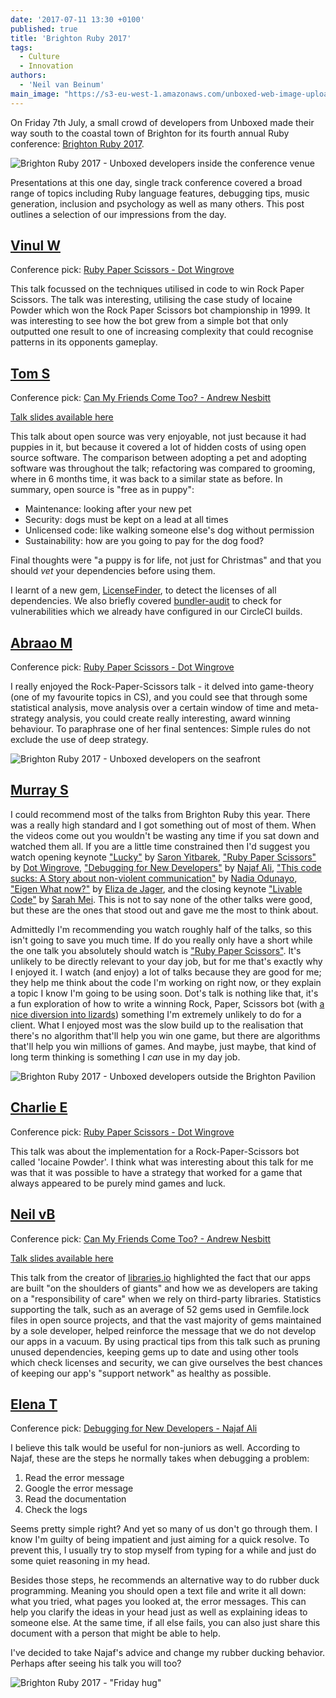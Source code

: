 ```yaml
---
date: '2017-07-11 13:30 +0100'
published: true
title: 'Brighton Ruby 2017'
tags:
  - Culture
  - Innovation
authors:
  - 'Neil van Beinum'
main_image: "https://s3-eu-west-1.amazonaws.com/unboxed-web-image-uploader/brighton-ruby-2017-outdoors.jpg"
---
```


On Friday 7th July, a small crowd of developers from Unboxed made their way south to the coastal town of Brighton for its fourth annual Ruby conference: [Brighton Ruby 2017](https://brightonruby.com/).

![Brighton Ruby 2017 - Unboxed developers inside the conference venue](https://s3-eu-west-1.amazonaws.com/unboxed-web-image-uploader/brighton-ruby-2017-audience.jpg)

Presentations at this one day, single track conference covered a broad range of topics including Ruby language features, debugging tips, music generation, inclusion and psychology as well as many others. This post outlines a selection of our impressions from the day.

## [Vinul W](/people#vinul-wimalaweera)

Conference pick: [Ruby Paper Scissors - Dot Wingrove](https://brightonruby.com/2017/ruby-paper-scissors-dot-wingrove/)

This talk focussed on the techniques utilised in code to win Rock Paper Scissors. The talk was interesting, utilising the case study of Iocaine Powder which won the Rock Paper Scissors bot championship in 1999. It was interesting to see how the bot grew from a simple bot that only outputted one result to one of increasing complexity that could recognise patterns in its opponents gameplay.

## [Tom S](/people#tom-sabin)

Conference pick: [Can My Friends Come Too? - Andrew Nesbitt](https://brightonruby.com/2017/can-my-friends-come-too-andrew-nesbitt/)

[Talk slides available here](https://speakerdeck.com/andrew/can-my-friends-come-too)

This talk about open source was very enjoyable, not just because it had puppies in it, but because it covered a lot of hidden costs of using open source software. The comparison between adopting a pet and adopting software was throughout the talk; refactoring was compared to grooming, where in 6 months time, it was back to a similar state as before. In summary, open source is "free as in puppy":

- Maintenance: looking after your new pet
- Security: dogs must be kept on a lead at all times
- Unlicensed code: like walking someone else's dog without permission
- Sustainability: how are you going to pay for the dog food?

Final thoughts were "a puppy is for life, not just for Christmas" and that you should _vet_ your dependencies before using them.

I learnt of a new gem, [LicenseFinder](https://github.com/pivotal/LicenseFinder), to detect the licenses of all dependencies. We also briefly covered [bundler-audit](https://github.com/rubysec/bundler-audit) to check for vulnerabilities which we already have configured in our CircleCI builds.

## [Abraao M](/people#abraao-mota)

Conference pick: [Ruby Paper Scissors - Dot Wingrove](https://brightonruby.com/2017/ruby-paper-scissors-dot-wingrove/)

I really enjoyed the Rock-Paper-Scissors talk - it delved into game-theory (one of my favourite topics in CS), and you could see that through some statistical analysis, move analysis over a certain window of time and meta-strategy analysis, you could create really interesting, award winning behaviour. To paraphrase one of her final sentences: Simple rules do not exclude the use of deep strategy.

![Brighton Ruby 2017 - Unboxed developers on the seafront](https://s3-eu-west-1.amazonaws.com/unboxed-web-image-uploader/brighton-ruby-2017-seafront.jpg)

## [Murray S](/people#murray-steele)

I could recommend most of the talks from Brighton Ruby this year.  There was a really high standard and I got something out of most of them.  When the videos come out you wouldn't be wasting any time if you sat down and watched them all.  If you are a little time constrained then I'd suggest you watch opening keynote ["Lucky"](https://brightonruby.com/2017/lucky-saron-yitbarek/) by [Saron Yitbarek](https://twitter.com/saronyitbarek), ["Ruby Paper Scissors"](https://brightonruby.com/2017/ruby-paper-scissors-dot-wingrove/) by [Dot Wingrove](https://twitter.com/notthepoint), ["Debugging for New Developers"](https://brightonruby.com/2017/debugging-for-new-developers-ali-najaf/) by [Najaf Ali](https://twitter.com/alinajaf), ["This code sucks: A Story about non-violent communication"](https://brightonruby.com/2017/this-code-sucks-a-story-about-non-violent-communication-nadia-odunayo/) by [Nadia Odunayo](https://twitter.com/nodunayo), ["Eigen What now?"](https://brightonruby.com/2017/eigen-what-now-eliza-de-jager/) by [Eliza de Jager](https://twitter.com/code_kitten), and the closing keynote ["Livable Code"](https://brightonruby.com/2017/livable-code-sarah-mei/) by [Sarah Mei](https://twitter.com/sarahmei).  This is not to say none of the other talks were good, but these are the ones that stood out and gave me the most to think about.

Admittedly I'm recommending you watch roughly half of the talks, so this isn't going to save you much time.  If do you really only have a short while the one talk you absolutely should watch is ["Ruby Paper Scissors"](https://brightonruby.com/2017/ruby-paper-scissors-dot-wingrove/).  It's unlikely to be directly relevant to your day job, but for me that's exactly why I enjoyed it.  I watch (and enjoy) a lot of talks because they are good for me; they help me think about the code I'm working on right now, or they explain a topic I know I'm going to be using soon.  Dot's talk is nothing like that, it's a fun exploration of how to write a winning Rock, Paper, Scissors bot (with [a nice diversion into lizards](https://www.scientificamerican.com/article/mating-lizards-play-a-gam/)) something I'm extremely unlikely to do for a client.  What I enjoyed most was the slow build up to the realisation that there's no algorithm that'll help you win one game, but there are algorithms that'll help you win millions of games.  And maybe, just maybe, that kind of long term thinking is something I *can* use in my day job.

![Brighton Ruby 2017 - Unboxed developers outside the Brighton Pavilion](https://s3-eu-west-1.amazonaws.com/unboxed-web-image-uploader/brighton-ruby-2017-outdoors.jpg)

## [Charlie E](/people#charlie-egan)

Conference pick: [Ruby Paper Scissors - Dot Wingrove](https://brightonruby.com/2017/ruby-paper-scissors-dot-wingrove/)

This talk was about the implementation for a Rock-Paper-Scissors bot called 'Iocaine Powder'. I think what was interesting about this talk for me was that it was possible to have a strategy that worked for a game that always appeared to be purely mind games and luck.

## [Neil vB](/people#neil-van-beinum)

Conference pick: [Can My Friends Come Too? - Andrew Nesbitt](https://brightonruby.com/2017/can-my-friends-come-too-andrew-nesbitt/)

[Talk slides available here](https://speakerdeck.com/andrew/can-my-friends-come-too)

This talk from the creator of [libraries.io](https://libraries.io/) highlighted the fact that our apps are built "on the shoulders of giants" and how we as developers are taking on a "responsibility of care" when we rely on third-party libraries. Statistics supporting the talk, such as an average of 52 gems used in Gemfile.lock files in open source projects, and that the vast majority of gems maintained by a sole developer, helped reinforce the message that we do not develop our apps in a vacuum. By using practical tips from this talk such as pruning unused dependencies, keeping gems up to date and using other tools which check licenses and security, we can give ourselves the best chances of keeping our app's "support network" as healthy as possible.

## [Elena T](/people#elena-tanasoiu)

Conference pick: [Debugging for New Developers - Najaf Ali](https://brightonruby.com/2017/debugging-for-new-developers-ali-najaf/)

I believe this talk would be useful for non-juniors as well. According to Najaf, these are the steps he normally takes when debugging a problem:

1. Read the error message
2. Google the error message
3. Read the documentation
4. Check the logs

Seems pretty simple right? And yet so many of us don't go through them. I know I'm guilty of being impatient and just aiming for a quick resolve. To prevent this, I usually try to stop myself from typing for a while and just do some quiet reasoning in my head.

Besides those steps, he recommends an alternative way to do rubber duck programming. Meaning you should open a text file and write it all down: what you tried, what pages you looked at, the error messages. This can help you clarify the ideas in your head just as well as explaining ideas to someone else. At the same time, if all else fails, you can also just share this document with a person that might be able to help.

I've decided to take Najaf's advice and change my rubber ducking behavior. Perhaps after seeing his talk you will too?

![Brighton Ruby 2017 - "Friday hug"](https://pbs.twimg.com/media/DEJKbyAXUAABj4g.jpg)
